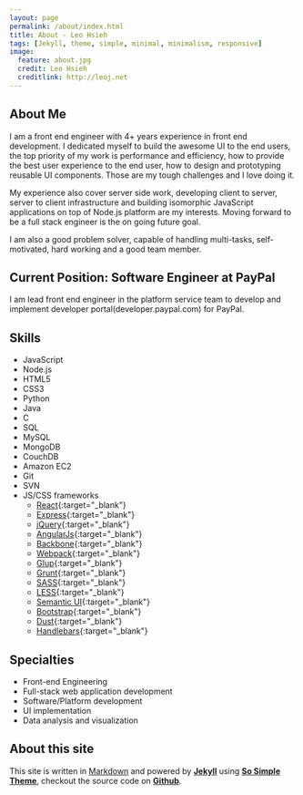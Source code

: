 ```yaml
---
layout: page
permalink: /about/index.html
title: About - Leo Hsieh
tags: [Jekyll, theme, simple, minimal, minimalism, responsive]
image:
  feature: about.jpg
  credit: Leo Hsieh
  creditlink: http://leoj.net
---
```


## About Me

I am a front end engineer with 4+ years experience in front end development. I dedicated myself to build the awesome UI to the end users, the top priority of my work is performance and efficiency, how to provide the best user experience to the end user, how to design and prototyping reusable UI components. Those are my tough challenges and I love doing it.

My experience also cover server side work, developing client to server, server to client infrastructure and building isomorphic JavaScript applications on top of Node.js platform are my interests. Moving forward to be a full stack engineer is the on going future goal.

I am also a good problem solver, capable of handling multi-tasks, self-motivated, hard working and a good team member.

## Current Position: Software Engineer at PayPal

I am lead front end engineer in the platform service team to develop and implement developer portal(developer.paypal.com) for PayPal.

## Skills

* JavaScript
* Node.js
* HTML5
* CSS3
* Python
* Java
* C
* SQL
* MySQL
* MongoDB
* CouchDB
* Amazon EC2
* Git
* SVN
* JS/CSS frameworks
  * [React](http://facebook.github.io/react){:target="_blank"}
  * [Express](http://expressjs.com){:target="_blank"}
  * [jQuery](http://jquery.com){:target="_blank"}
  * [AngularJs](http://angularjs.org){:target="_blank"}
  * [Backbone](http://backbonejs.org){:target="_blank"}
  * [Webpack](http://webpack.github.io){:target="_blank"}
  * [Glup](http://gulpjs.com){:target="_blank"}
  * [Grunt](http://gruntjs.com){:target="_blank"}
  * [SASS](http://sass-lang.com){:target="_blank"}
  * [LESS](http://lesscss.org){:target="_blank"}
  * [Semantic UI](http://semantic-ui.com){:target="_blank"}
  * [Bootstrap](http://getbootstrap.com){:target="_blank"}
  * [Dust](http://linkedin.github.io/dustjs){:target="_blank"}
  * [Handlebars](http://handlebarsjs.com){:target="_blank"}

## Specialties

* Front-end Engineering
* Full-stack web application development
* Software/Platform development
* UI implementation
* Data analysis and visualization

## About this site

This site is written in [Markdown](http://daringfireball.net/projects/markdown) and powered by [**Jekyll**](http://jekyllrb.com) using [**So Simple Theme**](https://github.com/mmistakes/so-simple-theme), checkout the source code on [**Github**](http://github.com/LeoAJ/leoaj.github.com).
